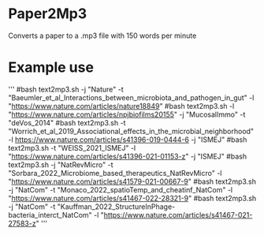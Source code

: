 # Paper2Mp3
Converts a paper to a .mp3 file with 150 words per minute 


# Example use

'''
#bash text2mp3.sh  -j "Nature" -t "Baeumler_et_al_Interactions_between_microbiota_and_pathogen_in_gut" -l "https://www.nature.com/articles/nature18849"
#bash text2mp3.sh -l "https://www.nature.com/articles/npjbiofilms20155" -j "MucosalImmo" -t "deVos_2014" 
#bash text2mp3.sh -t "Worrich_et_al_2019_Associational_effects_in_the_microbial_neighborhood" -l https://www.nature.com/articles/s41396-019-0444-6 -j "ISMEJ"
#bash text2mp3.sh -t "WEISS_2021_ISMEJ" -l "https://www.nature.com/articles/s41396-021-01153-z" -j "ISMEJ"
#bash text2mp3.sh  -j "NatRevMicro" -t "Sorbara_2022_Microbiome_based_therapeutics_NatRevMicro" -l "https://www.nature.com/articles/s41579-021-00667-9"
#bash text2mp3.sh  -j "NatCom" -t "Monaco_2022_spatioTemp_and_cheatinf_NatCom" -l "https://www.nature.com/articles/s41467-022-28321-9"
#bash text2mp3.sh  -j "NatCom" -t "Kauffman_2022_StructureInPhage-bacteria_interct_NatCom" -l "https://www.nature.com/articles/s41467-021-27583-z"
'''
